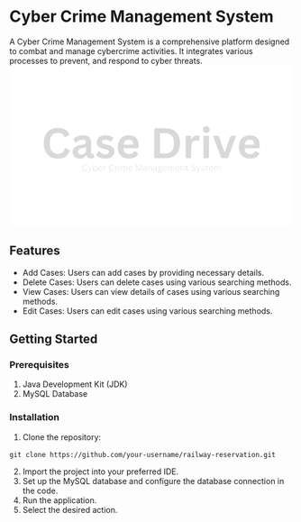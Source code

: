 # Cyber Crime Management System
A Cyber Crime Management System is a comprehensive platform designed to combat and manage cybercrime activities. It integrates various processes to prevent, and respond to cyber threats.
![Logo of the System.](Copy_of_Crime_Management_System-removebg-preview.png)
## Features
- Add Cases: Users can add cases by providing necessary details.
- Delete Cases: Users can delete cases using various searching methods.
- View Cases: Users can view details of cases using various searching methods.
- Edit Cases: Users can edit cases using various searching methods.

## Getting Started

### Prerequisites
1. Java Development Kit (JDK)
2. MySQL Database

### Installation
1. Clone the repository:
```
git clone https://github.com/your-username/railway-reservation.git
```
2. Import the project into your preferred IDE.
3. Set up the MySQL database and configure the database connection in the code.
4. Run the application.
5. Select the desired action.
